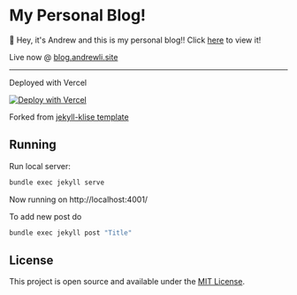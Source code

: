 # My Personal Blog! 

👋 Hey, it's Andrew and this is my personal blog!! Click [here](https://blog.andrewli.site/) to view it!

Live now @ [blog.andrewli.site](https://blog.andrewli.site/)



---

Deployed with Vercel

[![Deploy with Vercel](https://vercel.com/button)](https://vercel.com/import/project?template=https://github.com/piharpi/jekyll-klise)

Forked from [jekyll-klise template](https://github.com/piharpi/jekyll-klise)

## Running

Run local server:

```bash
bundle exec jekyll serve 
```

Now running on http://localhost:4001/

To add new post do

```bash
bundle exec jekyll post "Title" 
```

## License

This project is open source and available under the [MIT License](LICENSE).